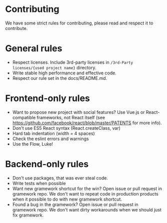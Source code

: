 # Contributing

We have some strict rules for contributing, please read and respect it to contribute.

# General rules
- Respect licenses. Include 3rd-party licenses in `/3rd-Party licenses/{used project name}` directory.
- Write stable high performance and effective code.
- Respect our rule set in the docs/README.md.

# Frontend-only rules

- Want to propose new project with social features? Use Vue.js or React-compatible frameworks, not React itself (see https://github.com/facebook/react/blob/master/PATENTS for more info).
- Don't use ES5 React syntax (React.createClass, var)
- Hard tab indentation (width = 4 spaces)
- Check the eslint errors and warnings
- Use the Flow, Luke!

# Backend-only rules
- Don't use packages, that was ever steal code.
- Write tests when possible
- Want new gramework shortcut for the win? Open issue or pull request in gramework repo. We don't want to repeat code in production products when it possible to do with new gramework shortcut.
- Found a bug in the gramework? Open issue or pull request in gramework repo. We don't want dirty workarounds when we should just fix gramework.
